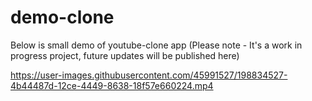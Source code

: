 # demo-clone

Below is small demo of youtube-clone app
(Please note - It's a work in progress project, future updates will be published here)

https://user-images.githubusercontent.com/45991527/198834527-4b44487d-12ce-4449-8638-18f57e660224.mp4

